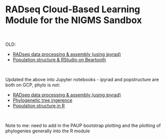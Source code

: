 # RADseq Cloud-Based Learning Module for the NIGMS Sandbox 

<br>


OLD:

- [RADseq data processing & assembly (using ipyrad)](https://github.com/wyoibc/RADseq_cloud_learn/blob/master/RADseq_processing.md)
- [Population structure & RStudio on Beartooth](https://github.com/wyoibc/RADseq_cloud_learn/blob/master/Pop_struct_R.md)


<br>

Updated the above into Jupyter notebooks - ipyrad and popstructure are both on GCP, phylo is not:

- [RADseq data processing & assembly (using ipyrad)](https://github.com/wyoibc/RADseq_cloud_learn/blob/master/ipyrad_tutorial.ipynb)
- [Phylogenetic tree ingerence](https://github.com/wyoibc/RADseq_cloud_learn/blob/master/phylo.ipynb)
- [Population structure in R](https://github.com/wyoibc/RADseq_cloud_learn/blob/master/popstructR.ipynb)

<br>

Note to me: need to add in the PAUP bootstrap plotting and the plotting of phylogenies generally into the R module


